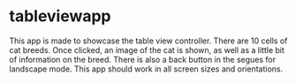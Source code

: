 # tableviewapp
This app is made to showcase the table view controller. There are 10 cells of cat breeds. Once clicked, an image of the cat is shown, as well as a little bit of information on the breed. There is also a back button in the segues for landscape mode. This app should work in all screen sizes and orientations.
